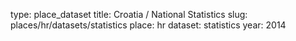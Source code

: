 type: place_dataset
title: Croatia / National Statistics
slug: places/hr/datasets/statistics
place: hr
dataset: statistics
year: 2014
